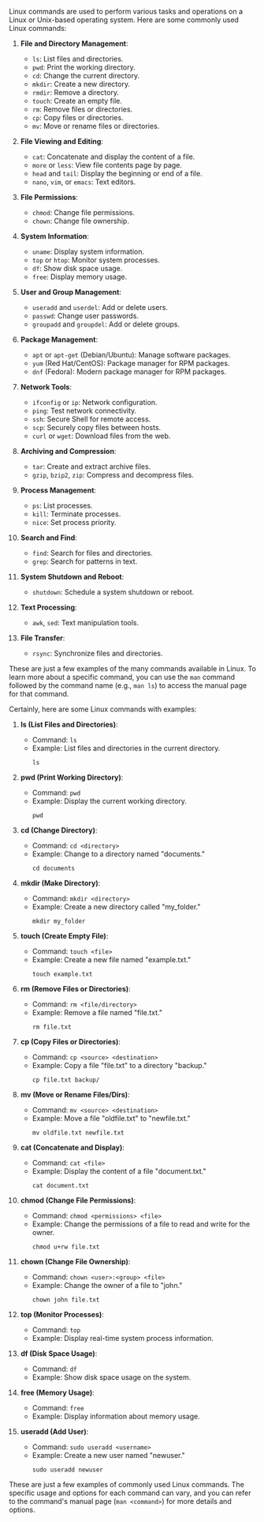 Linux commands are used to perform various tasks and operations on a Linux or Unix-based operating system. Here are some commonly used Linux commands:

1. **File and Directory Management**:
   - `ls`: List files and directories.
   - `pwd`: Print the working directory.
   - `cd`: Change the current directory.
   - `mkdir`: Create a new directory.
   - `rmdir`: Remove a directory.
   - `touch`: Create an empty file.
   - `rm`: Remove files or directories.
   - `cp`: Copy files or directories.
   - `mv`: Move or rename files or directories.

2. **File Viewing and Editing**:
   - `cat`: Concatenate and display the content of a file.
   - `more` or `less`: View file contents page by page.
   - `head` and `tail`: Display the beginning or end of a file.
   - `nano`, `vim`, or `emacs`: Text editors.

3. **File Permissions**:
   - `chmod`: Change file permissions.
   - `chown`: Change file ownership.

4. **System Information**:
   - `uname`: Display system information.
   - `top` or `htop`: Monitor system processes.
   - `df`: Show disk space usage.
   - `free`: Display memory usage.

5. **User and Group Management**:
   - `useradd` and `userdel`: Add or delete users.
   - `passwd`: Change user passwords.
   - `groupadd` and `groupdel`: Add or delete groups.

6. **Package Management**:
   - `apt` or `apt-get` (Debian/Ubuntu): Manage software packages.
   - `yum` (Red Hat/CentOS): Package manager for RPM packages.
   - `dnf` (Fedora): Modern package manager for RPM packages.

7. **Network Tools**:
   - `ifconfig` or `ip`: Network configuration.
   - `ping`: Test network connectivity.
   - `ssh`: Secure Shell for remote access.
   - `scp`: Securely copy files between hosts.
   - `curl` or `wget`: Download files from the web.

8. **Archiving and Compression**:
   - `tar`: Create and extract archive files.
   - `gzip`, `bzip2`, `zip`: Compress and decompress files.

9. **Process Management**:
   - `ps`: List processes.
   - `kill`: Terminate processes.
   - `nice`: Set process priority.

10. **Search and Find**:
    - `find`: Search for files and directories.
    - `grep`: Search for patterns in text.

11. **System Shutdown and Reboot**:
    - `shutdown`: Schedule a system shutdown or reboot.

12. **Text Processing**:
    - `awk`, `sed`: Text manipulation tools.

13. **File Transfer**:
    - `rsync`: Synchronize files and directories.

These are just a few examples of the many commands available in Linux. To learn more about a specific command, you can use the `man` command followed by the command name (e.g., `man ls`) to access the manual page for that command.


Certainly, here are some Linux commands with examples:

1. **ls (List Files and Directories)**:
   - Command: `ls`
   - Example: List files and directories in the current directory.
     ```
     ls
     ```

2. **pwd (Print Working Directory)**:
   - Command: `pwd`
   - Example: Display the current working directory.
     ```
     pwd
     ```

3. **cd (Change Directory)**:
   - Command: `cd <directory>`
   - Example: Change to a directory named "documents."
     ```
     cd documents
     ```

4. **mkdir (Make Directory)**:
   - Command: `mkdir <directory>`
   - Example: Create a new directory called "my_folder."
     ```
     mkdir my_folder
     ```

5. **touch (Create Empty File)**:
   - Command: `touch <file>`
   - Example: Create a new file named "example.txt."
     ```
     touch example.txt
     ```

6. **rm (Remove Files or Directories)**:
   - Command: `rm <file/directory>`
   - Example: Remove a file named "file.txt."
     ```
     rm file.txt
     ```

7. **cp (Copy Files or Directories)**:
   - Command: `cp <source> <destination>`
   - Example: Copy a file "file.txt" to a directory "backup."
     ```
     cp file.txt backup/
     ```

8. **mv (Move or Rename Files/Dirs)**:
   - Command: `mv <source> <destination>`
   - Example: Move a file "oldfile.txt" to "newfile.txt."
     ```
     mv oldfile.txt newfile.txt
     ```

9. **cat (Concatenate and Display)**:
   - Command: `cat <file>`
   - Example: Display the content of a file "document.txt."
     ```
     cat document.txt
     ```

10. **chmod (Change File Permissions)**:
    - Command: `chmod <permissions> <file>`
    - Example: Change the permissions of a file to read and write for the owner.
      ```
      chmod u+rw file.txt
      ```

11. **chown (Change File Ownership)**:
    - Command: `chown <user>:<group> <file>`
    - Example: Change the owner of a file to "john."
      ```
      chown john file.txt
      ```

12. **top (Monitor Processes)**:
    - Command: `top`
    - Example: Display real-time system process information.

13. **df (Disk Space Usage)**:
    - Command: `df`
    - Example: Show disk space usage on the system.

14. **free (Memory Usage)**:
    - Command: `free`
    - Example: Display information about memory usage.

15. **useradd (Add User)**:
    - Command: `sudo useradd <username>`
    - Example: Create a new user named "newuser."
      ```
      sudo useradd newuser
      ```

These are just a few examples of commonly used Linux commands. The specific usage and options for each command can vary, and you can refer to the command's manual page (`man <command>`) for more details and options.
